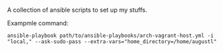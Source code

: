 A collection of ansible scripts to set up my stuffs.

Exampmle command:

    ansible-playbook path/to/ansible-playbooks/arch-vagrant-host.yml -i "local," --ask-sudo-pass --extra-vars="home_directory=/home/augustl"
